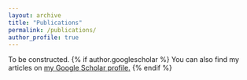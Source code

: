 ```yaml
---
layout: archive
title: "Publications"
permalink: /publications/
author_profile: true
---
```

To be constructed. 
{% if author.googlescholar %}
  You can also find my articles on <u><a href="{{author.googlescholar}}">my Google Scholar profile</a>.</u>
{% endif %}

